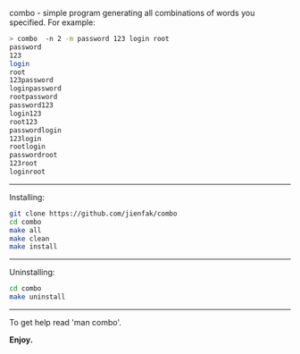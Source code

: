 
combo - simple program generating all combinations of words you specified.
For example:
```sh
> combo  -n 2 -m password 123 login root
password
123
login
root
123password
loginpassword
rootpassword
password123
login123
root123
passwordlogin
123login
rootlogin
passwordroot
123root
loginroot
```
---
Installing:
```sh
git clone https://github.com/jienfak/combo
cd combo
make all
make clean
make install
```
---
Uninstalling:
```sh
cd combo
make uninstall
```
---
To get help read 'man combo'.

**Enjoy.**
